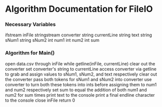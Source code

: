 # Algorithm Documentation for FileIO

### Necessary Variables
ifstream inFile
stringstream converter
string currentLine
string text
string sNum1
string sNum2
int num1
int num2
int sum

### Algorithm for Main()
open data.csv through inFile
while getline(inFile, currentLine)
    clear out the converter
    set converter's string to currentLine
    access converter via getline to grab and assign values to sNum1, sNum2, and text respectively
    clear out the converter
    pass both tokens for sNum1 and sNum2 into converter
    use converter to turn both these tokens into ints before assigning them to num1 and num2 respectively
    set sum to equal the addition of both num1 and num2
    for sum times
        print text to the console
    print a final endline character to the console
close inFile
return 0
